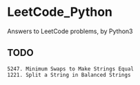 # LeetCode_Python
Answers to LeetCode problems, by Python3

## TODO
    5247. Minimum Swaps to Make Strings Equal
    1221. Split a String in Balanced Strings
